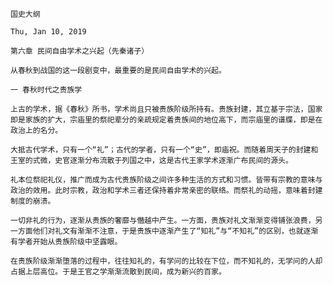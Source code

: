 `国史大纲`

`Thu, Jan 10, 2019`

`第六章 民间自由学术之兴起（先秦诸子）`

`从春秋到战国的这一段剧变中，最重要的是民间自由学术的兴起。`

`一 春秋时代之贵族学`

`上古的学术，据《春秋》所书，学术尚且只被贵族阶级所持有。贵族封建，其立基于宗法，国家即是家族的扩大，宗庙里的祭祀辈分的亲疏规定着贵族间的地位高下，而宗庙里的谱牒，即是在政治上的名分。`

`大抵古代学术，只有一个“礼”；古代的学者，只有一个“史”，即庙祝。而随着周天子的封建和王室的式微，史官逐渐分布流散于列国之中，这是古代王家学术逐渐广布民间的源头。`

`礼本位祭祀礼仪，推广而成为古代贵族阶级之间许多种生活的方式和习惯。皆带有宗教的意味与政治的效用。此时宗教，政治和学术三者还保持着非常亲密的联络。而祭礼的动摇，意味着封建制度的崩溃。`

`一切非礼的行为，逐渐从贵族的奢靡与僭越中产生。一方面，贵族对礼文渐渐变得铺张浪费，另一方面他们对礼文有渐渐不注意，于是贵族中逐渐产生了“知礼”与“不知礼”的区别，也就逐渐有学者开始从贵族阶级中坚露眼。`

`在贵族阶级渐渐堕落的过程中，往往知礼的，有学问的比较在下位，而不知礼的，无学问的人却占据上层高位。于是王官之学渐渐流散到民间，成为新兴的百家。`
